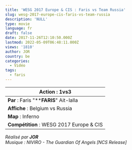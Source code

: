 ```yaml
---
title: 'WESG 2017 Europe & CIS : Faris vs Team Russia'
slug: wesg-2017-europe-cis-faris-vs-team-russia
description: 'NULL'
type: movie
language: fr
draft: false
date: 2017-11-26T12:10:50.000Z
lastmod: 2022-05-09T06:48:11.000Z
views: '1810'
author: JOR
country: be
categories:
  - Vidéo
tags:
  - faris
---
```

| **Action** : 1vs3                        |
| ---------------------------------------- |
| **Par** : Faris "****FARIS**" Ait-lalla  |
| **Affiche** : Belgium vs Russia          |
| **Map** : Inferno                        |
| **Compétition** : WESG 2017 Europe & CIS |

_Réalisé par **JOR**_  
_Musique : NIVIRO - The Guardian Of Angels \[NCS Release\]_
